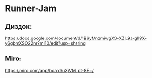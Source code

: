 # Runner-Jam

## Диздок:
  https://docs.google.com/document/d/1B6yMnzmiwgXQ-XZI_9akgll8X-y6gbmXSO22nr2mI10/edit?usp=sharing

## Miro:
  https://miro.com/app/board/uXjVMLpt-8E=/

